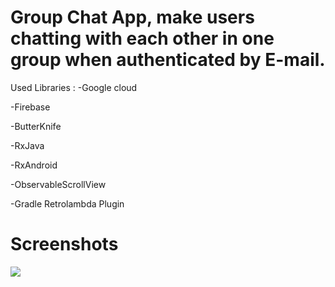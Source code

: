 # Group Chat App, make users chatting with each other in one group when authenticated by E-mail. 


Used Libraries :
-Google cloud

-Firebase

-ButterKnife

-RxJava

-RxAndroid

-ObservableScrollView

-Gradle Retrolambda Plugin

# Screenshots
![](/screenshots/ )
